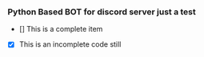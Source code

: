 ### Python Based BOT for discord server just a test 
- [] This is a complete item
- [x] This is an incomplete code still 
